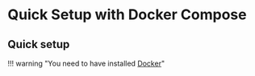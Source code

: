 # Quick Setup with Docker Compose

## Quick setup

!!! warning "You need to have installed [Docker](https://docs.docker.com/get-docker/)"

